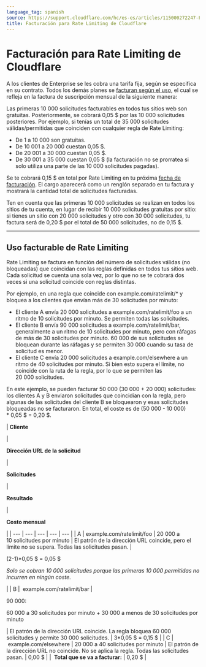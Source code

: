 ```yaml
---
language_tag: spanish
source: https://support.cloudflare.com/hc/es-es/articles/115000272247-Facturaci%C3%B3n-para-Rate-Limiting-de-Cloudflare
title: Facturación para Rate Limiting de Cloudflare
---
```


# Facturación para Rate Limiting de Cloudflare



A los clientes de Enterprise se les cobra una tarifa fija, según se especifica en su contrato. Todos los demás planes se [facturan según el uso](https://support.cloudflare.com/hc/en-us/articles/115004555148), el cual se refleja en la factura de suscripción mensual de la siguiente manera:

Las primeras 10 000 solicitudes facturables en todos tus sitios web son gratuitas. Posteriormente, se cobrará 0,05 $ por las 10 000 solicitudes posteriores. Por ejemplo, si tenías un total de 35 000 solicitudes válidas/permitidas que coinciden con cualquier regla de Rate Limiting:

-   De 1 a 10 000 son gratuitas.
-   De 10 001 a 20 000 cuestan 0,05 $.
-   De 20 001 a 30 000 cuestan 0,05 $.
-   De 30 001 a 35 000 cuestan 0,05 $ (la facturación no se prorratea si solo utiliza una parte de las 10 000 solicitudes pagadas).

Se te cobrará 0,15 $ en total por Rate Limiting en tu próxima [fecha de facturación](https://support.cloudflare.com/hc/en-us/articles/200170286-How-does-CloudFlare-s-billing-for-apps-and-paid-plans-work-#section2). El cargo aparecerá como un renglón separado en tu factura y mostrará la cantidad total de solicitudes facturadas.

Ten en cuenta que las primeras 10 000 solicitudes se realizan en todos los sitios de tu cuenta, en lugar de recibir 10 000 solicitudes gratuitas por sitio: si tienes un sitio con 20 000 solicitudes y otro con 30 000 solicitudes, tu factura será de 0,20 $ por el total de 50 000 solicitudes, no de 0,15 $.

___

## Uso facturable de Rate Limiting

Rate Limiting se factura en función del número de solicitudes válidas (no bloqueadas) que coincidan con las reglas definidas en todos tus sitios web. Cada solicitud se cuenta una sola vez, por lo que no se te cobrará dos veces si una solicitud coincide con reglas distintas.

Por ejemplo, en una regla que coincide con example.com/ratelimit/\* y bloquea a los clientes que envían más de 30 solicitudes por minuto:

-   El cliente A envía 20 000 solicitudes a example.com/ratelimit/foo a un ritmo de 10 solicitudes por minuto. Se permiten todas las solicitudes.
-   El cliente B envía 90 000 solicitudes a example.com/ratelimit/bar, generalmente a un ritmo de 10 solicitudes por minuto, pero con ráfagas de más de 30 solicitudes por minuto. 60 000 de sus solicitudes se bloquean durante las ráfagas y se permiten 30 000 cuando su tasa de solicitud es menor.
-   El cliente C envía 20 000 solicitudes a example.com/elsewhere a un ritmo de 40 solicitudes por minuto. Si bien esto supera el límite, no coincide con la ruta de la regla, por lo que se permiten las 20 000 solicitudes.

En este ejemplo, se pueden facturar 50 000 (30 000 + 20 000) solicitudes: los clientes A y B enviaron solicitudes que coincidían con la regla, pero algunas de las solicitudes del cliente B se bloquearon y esas solicitudes bloqueadas no se facturaron. En total, el coste es de (50 000 - 10 000) \* 0,05 $ = 0,20 $.

| 
**Cliente**

 | 

**Dirección URL de la solicitud**

 | 

**Solicitudes**

 | 

**Resultado**

 | 

**Costo mensual**

 |
| --- | --- | --- | --- | --- |
| A | example.com/ratelimit/foo | 20 000 a 10 solicitudes por minuto | El patrón de la dirección URL coincide, pero el límite no se supera. Todas las solicitudes pasan. | 

(2-1)\*0,05 $ = 0,05 $

_Solo se cobran 10 000 solicitudes porque las primeras 10 000 permitidas no incurren en ningún coste._

 |
| B |  example.com/ratelimit/bar | 

90 000:

60 000 a 30 solicitudes por minuto + 30 000 a menos de 30 solicitudes por minuto

 | El patrón de la dirección URL coincide. La regla bloquea 60 000 solicitudes y permite 30 000 solicitudes. | 3\*0,05 $ = 0,15 $ |
| C |  example.com/elsewhere | 20 000 a 40 solicitudes por minuto | El patrón de la dirección URL no coincide. No se aplica la regla. Todas las solicitudes pasan. | 0,00 $ |
|  **Total que se va a facturar:** | 0,20 $ |
